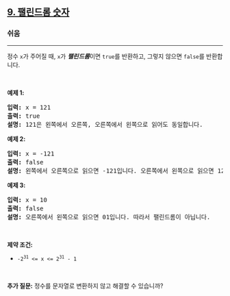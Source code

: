 <h2><a href="https://leetcode.com/problems/palindrome-number">9. 팰린드롬 숫자</a></h2><h3>쉬움</h3><hr><p>정수 <code>x</code>가 주어질 때, <code>x</code>가 <span data-keyword="palindrome-integer"><em><strong>팰린드롬</strong></em></span>이면 <code>true</code>를 반환하고, 그렇지 않으면 <code>false</code>를 반환합니다.</p>

<p>&nbsp;</p>
<p><strong class="example">예제 1:</strong></p>

<pre>
<strong>입력:</strong> x = 121
<strong>출력:</strong> true
<strong>설명:</strong> 121은 왼쪽에서 오른쪽, 오른쪽에서 왼쪽으로 읽어도 동일합니다.
</pre>

<p><strong class="example">예제 2:</strong></p>

<pre>
<strong>입력:</strong> x = -121
<strong>출력:</strong> false
<strong>설명:</strong> 왼쪽에서 오른쪽으로 읽으면 -121입니다. 오른쪽에서 왼쪽으로 읽으면 121-가 됩니다. 따라서 팰린드롬이 아닙니다.
</pre>

<p><strong class="example">예제 3:</strong></p>

<pre>
<strong>입력:</strong> x = 10
<strong>출력:</strong> false
<strong>설명:</strong> 오른쪽에서 왼쪽으로 읽으면 01입니다. 따라서 팰린드롬이 아닙니다.
</pre>

<p>&nbsp;</p>
<p><strong>제약 조건:</strong></p>

<ul>
	<li><code>-2<sup>31</sup>&nbsp;&lt;= x &lt;= 2<sup>31</sup>&nbsp;- 1</code></li>
</ul>

<p>&nbsp;</p>
<strong>추가 질문:</strong> 정수를 문자열로 변환하지 않고 해결할 수 있습니까?